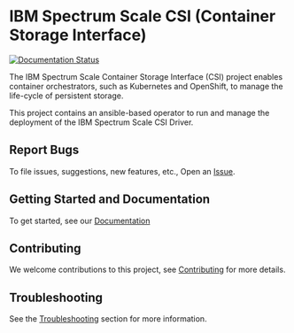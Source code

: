 # IBM Spectrum Scale CSI (Container Storage Interface)

[![Documentation Status](https://readthedocs.org/projects/ibm-spectrum-scale-csi/badge/?version=latest)](https://ibm-spectrum-scale-csi.readthedocs.io/en/latest/?badge=latest)

The IBM Spectrum Scale Container Storage Interface (CSI) project enables container orchestrators, such as Kubernetes and OpenShift, to manage the life-cycle of persistent storage.

This project contains an ansible-based operator to run and manage the deployment of the IBM Spectrum Scale CSI Driver. 

## Report Bugs 

To file issues, suggestions, new features, etc., Open an [Issue](https://github.com/IBM/ibm-spectrum-scale-csi/issues).

## Getting Started and Documentation 

To get started, see our [Documentation](https://ibm-spectrum-scale-csi.rtfd.io/)

## Contributing

We welcome contributions to this project, see [Contributing](CONTRIBUTING.md) for more details.

## Troubleshooting

See the [Troubleshooting](https://ibm-spectrum-scale-csi.readthedocs.io/en/latest/troubleshoot/index.html) section for more information.


